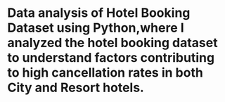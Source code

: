 # Data analysis of Hotel Booking Dataset using Python,where I analyzed the hotel booking dataset to understand factors contributing to high cancellation rates in both City and Resort hotels.
